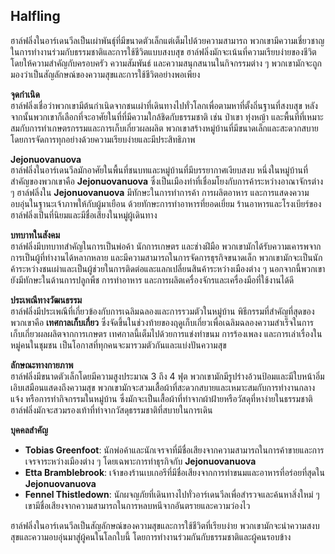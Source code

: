 ## **Halfling** 

ฮาล์ฟลิ่งในอาร์เดนวีลเป็นเผ่าพันธุ์ที่มีขนาดตัวเล็กแต่เต็มไปด้วยความสามารถ พวกเขามีความเชี่ยวชาญในการทำงานร่วมกับธรรมชาติและการใช้ชีวิตแบบสงบสุข ฮาล์ฟลิ่งมักจะเน้นที่ความเรียบง่ายของชีวิต โดยให้ความสำคัญกับครอบครัว ความสัมพันธ์ และความสนุกสนานในกิจกรรมต่าง ๆ พวกเขามักจะถูกมองว่าเป็นสัญลักษณ์ของความสุขและการใช้ชีวิตอย่างพอเพียง

**จุดกำเนิด**  
ฮาล์ฟลิ่งเชื่อว่าพวกเขามีต้นกำเนิดจากชนเผ่าที่เดินทางไปทั่วโลกเพื่อตามหาที่ตั้งถิ่นฐานที่สงบสุข หลังจากนั้นพวกเขาก็เลือกที่จะอาศัยในที่ที่มีความใกล้ชิดกับธรรมชาติ เช่น ป่าเขา ทุ่งหญ้า และพื้นที่ที่เหมาะสมกับการทำเกษตรกรรมและการเก็บเกี่ยวผลผลิต พวกเขาสร้างหมู่บ้านที่มีขนาดเล็กและสะดวกสบาย โดยการจัดการทุกอย่างด้วยความเรียบง่ายและมีประสิทธิภาพ

**Jejonuovanuova**  
ฮาล์ฟลิ่งในอาร์เดนวีลมักอาศัยในพื้นที่ชนบทและหมู่บ้านที่มีบรรยากาศเงียบสงบ หนึ่งในหมู่บ้านที่สำคัญของพวกเขาคือ **Jejonuovanuova** ซึ่งเป็นเมืองท่าที่เชื่อมโยงกับการค้าระหว่างอาณาจักรต่าง ๆ ฮาล์ฟลิ่งใน **Jejonuovanuova** มีทักษะในการทำการค้า การผลิตอาหาร และการแสดงความอบอุ่นในฐานะเจ้าภาพให้กับผู้มาเยือน ด้วยทักษะการทำอาหารที่ยอดเยี่ยม ร้านอาหารและโรงเบียร์ของฮาล์ฟลิ่งเป็นที่นิยมและมีชื่อเสียงในหมู่ผู้เดินทาง

**บทบาทในสังคม**  
ฮาล์ฟลิ่งมีบทบาทสำคัญในการเป็นพ่อค้า นักการเกษตร และช่างฝีมือ พวกเขามักได้รับความเคารพจากการเป็นผู้ที่ทำงานได้หลากหลาย และมีความสามารถในการจัดการธุรกิจขนาดเล็ก พวกเขามักจะเป็นนักค้าระหว่างชนเผ่าและเป็นผู้ช่วยในการติดต่อและแลกเปลี่ยนสินค้าระหว่างเมืองต่าง ๆ นอกจากนี้พวกเขายังมีทักษะในด้านการปลูกพืช การทำอาหาร และการผลิตเครื่องจักรและเครื่องมือที่ใช้งานได้ดี

**ประเพณีทางวัฒนธรรม**  
ฮาล์ฟลิ่งมีประเพณีที่เกี่ยวข้องกับการเฉลิมฉลองและการรวมตัวในหมู่บ้าน พิธีกรรมที่สำคัญที่สุดของพวกเขาคือ **เทศกาลเก็บเกี่ยว** ซึ่งจัดขึ้นในช่วงท้ายของฤดูเก็บเกี่ยวเพื่อเฉลิมฉลองความสำเร็จในการเก็บเกี่ยวผลผลิตจากการเกษตร เทศกาลนี้เต็มไปด้วยการแข่งทำขนม การร้องเพลง และการเล่าเรื่องในหมู่คนในชุมชน เป็นโอกาสที่ทุกคนจะมารวมตัวกันและแบ่งปันความสุข

**ลักษณะทางกายภาพ**  
ฮาล์ฟลิ่งมีขนาดตัวเล็กโดยมีความสูงประมาณ 3 ถึง 4 ฟุต พวกเขามักมีรูปร่างอ้วนป้อมและมีใบหน้าอิ่มเอิบเสมือนแสดงถึงความสุข พวกเขามักจะสวมเสื้อผ้าที่สะดวกสบายและเหมาะสมกับการทำงานกลางแจ้ง หรือการทำกิจกรรมในหมู่บ้าน ซึ่งมักจะเป็นเสื้อผ้าที่ทำจากผ้าฝ้ายหรือวัสดุที่หาง่ายในธรรมชาติ ฮาล์ฟลิ่งมักจะสวมรองเท้าที่ทำจากวัสดุธรรมชาติที่สบายในการเดิน

**บุคคลสำคัญ**

* **Tobias Greenfoot**: นักพ่อค้าและนักเจรจาที่มีชื่อเสียงจากความสามารถในการค้าขายและการเจรจาระหว่างเมืองต่าง ๆ โดยเฉพาะการทำธุรกิจกับ **Jejonuovanuova**  
* **Etta Bramblebrook**: เจ้าของร้านเบเกอรีที่มีชื่อเสียงจากการทำขนมและอาหารที่อร่อยที่สุดใน **Jejonuovanuova**  
* **Fennel Thistledown**: นักผจญภัยที่เดินทางไปทั่วอาร์เดนวีลเพื่อสำรวจและค้นหาสิ่งใหม่ ๆ เขามีชื่อเสียงจากความสามารถในการหลบหนีจากอันตรายและความว่องไว

ฮาล์ฟลิ่งในอาร์เดนวีลเป็นสัญลักษณ์ของความสุขและการใช้ชีวิตที่เรียบง่าย พวกเขามักจะนำความสงบสุขและความอบอุ่นมาสู่ผู้คนในโลกใบนี้ โดยการทำงานร่วมกันกับธรรมชาติและผู้คนรอบข้าง